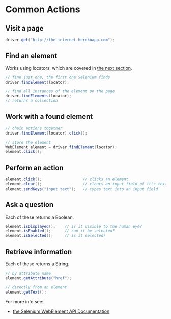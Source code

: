 # Common Actions

## Visit a page

```java
driver.get("http://the-internet.herokuapp.com");
```

## Find an element

Works using locators, which are covered in [the next section](#chapter4).

```java
// find just one, the first one Selenium finds
driver.findElement(locator);

// find all instances of the element on the page
driver.findElements(locator);
// returns a collection
```

## Work with a found element

```java
// chain actions together
driver.findElement(locator).click();

// store the element
WebElement element = driver.findElement(locator);
element.click();
```

## Perform an action

```java
element.click();                  // clicks an element
element.clear();                  // clears an input field of it's text
element.sendKeys("input text");   // types text into an input field
```

## Ask a question

Each of these returns a Boolean.

```java
element.isDisplayed();    // is it visible to the human eye?
element.isEnabled();      // can it be selected?
element.isSelected();     // is it selected?
```

## Retrieve information

Each of these returns a String.

```java
// by attribute name
element.getAttribute("href");

// directly from an element
element.getText();
```

For more info see:

+ [the Selenium WebElement API Documentation](https://seleniumhq.github.io/selenium/docs/api/java/org/openqa/selenium/WebElement.html)


